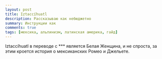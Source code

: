 ```yaml
---
layout: post
title: Iztaccíhuatl
description: Рассказываю как небюджетно 
summary: Инструкции как 
comments: true
tags: [мексика, альпинизм, латинская америка, гайд]
---
```


Iztaccíhuatl в переводе с *** является Белая Женщина, и не спроста, за этим кроется история о мексиканских Ромео и Джельете. 